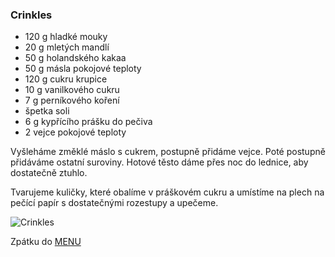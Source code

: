 ### Crinkles

- 120 g hladké mouky
- 20 g mletých mandlí
- 50 g holandského kakaa
- 50 g másla pokojové teploty
- 120 g cukru krupice
- 10 g vanilkového cukru
- 7 g perníkového koření
- špetka soli
- 6 g kypřícího prášku do pečiva
- 2 vejce pokojové teploty

Vyšleháme změklé máslo s cukrem, postupně přidáme vejce. Poté postupně přidáváme ostatní suroviny. Hotové těsto dáme přes noc do lednice, aby dostatečně ztuhlo.

Tvarujeme kuličky, které obalíme v práškovém cukru a umístíme na plech na pečící papír s dostatečnými rozestupy a upečeme.

![Crinkles](../img/crinkles.JPG)

Zpátku do [MENU](../index)
